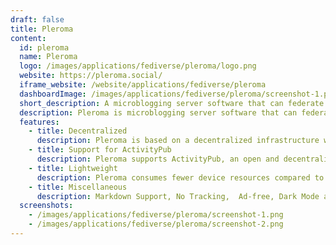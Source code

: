 ```yaml
---
draft: false
title: Pleroma
content:
  id: pleroma
  name: Pleroma
  logo: /images/applications/fediverse/pleroma/logo.png
  website: https://pleroma.social/
  iframe_website: /website/applications/fediverse/pleroma
  dashboardImage: /images/applications/fediverse/pleroma/screenshot-1.png
  short_description: A microblogging server software that can federate other servers that support ActivityPub. it will federate with all servers like Friendica, GNU Social, Hubzilla, Mastodon, Misskey, Peertube, and Pixelfed.
  description: Pleroma is microblogging server software that can federate (= exchange messages with) other servers that support ActivityPub. What that means is that you can host a server for yourself or your friends and stay in control of your online identity, but still exchange messages with people on larger servers. Pleroma will federate with all servers that implement ActivityPub, like Friendica, GNU Social, Hubzilla, Mastodon, Misskey, Peertube, and Pixelfed.
  features:
    - title: Decentralized
      description: Pleroma is based on a decentralized infrastructure with no single entity controlling it.
    - title: Support for ActivityPub
      description: Pleroma supports ActivityPub, an open and decentralized social network protocol.
    - title: Lightweight
      description: Pleroma consumes fewer device resources compared to similar apps.
    - title: Miscellaneous
      description: Markdown Support, No Tracking,  Ad-free, Dark Mode and Privacy focused
  screenshots:
    - /images/applications/fediverse/pleroma/screenshot-1.png
    - /images/applications/fediverse/pleroma/screenshot-2.png
---
```

